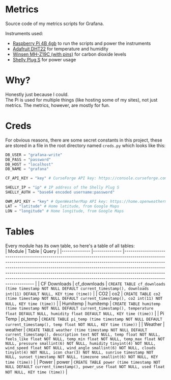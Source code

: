 # Metrics
Source code of my metrics scripts for Grafana.

Instruments used:
- [Raspberry Pi 4B 4gb](https://www.raspberrypi.com/products/raspberry-pi-4-model-b/) to run the scripts and power the instruments
- [Adafruit DHT22](https://www.adafruit.com/product/385) for temperature and humidity
- [Winsen MH-Z19C (with pins)](https://www.winsen-sensor.com/sensors/co2-sensor/mh-z19c.html) for carbon dioxide levels
- [Shelly Plug S](https://shelly.cloud/products/shelly-plug-s-smart-home-automation-device/) for power usage

# Why?
Honestly just because I could.  
The Pi is used for multiple things (like hosting some of my sites), not just metrics. The metrics, however, are mostly for fun.

# Creds
For obvious reasons, there are some secret constants in this project, these are stored in a file in the root directory named `creds.py` 
which looks like this:  
```py
DB_USER = "grafana-write"
DB_PASS = "password"
DB_HOST = "localhost"
DB_NAME = "grafana"

CF_API_KEY = "key" # CurseForge API key: https://console.curseforge.com/?#/api-keys

SHELLY_IP = "ip" # IP address of the Shelly Plug S
SHELLY_AUTH = "base64 encoded username:password"

OWM_API_KEY = "key" # OpenWeatherMap API key: https://home.openweathermap.org/api_keys
LAT = "latitude" # Home latitude, from Google Maps
LON = "longitude" # Home longitude, from Google Maps
```

# Tables
Every module has its own table, so here's a table of all tables:  
| Module        | Table         | Query                                                                                                                                                                                                                                                                                                                                                                                                                                     |
|-------------- |-------------- |----------------------------------------------------------------------------------------------------------------------------------------------------------------------------------------------------------------------------------------------------------------------------------------------------------------------------------------------------------------------------------------------------------------------------------------   |
| CF Downloads  | cf_downloads  | `CREATE TABLE cf_downloads (time timestamp NOT NULL DEFAULT current_timestamp(), downloads int(11) DEFAULT NULL, KEY time (time))`                                                                                                                                                                                                                                                                                                        |
| CO2           | co2           | `CREATE TABLE co2 (time timestamp NOT NULL DEFAULT current_timestamp(), co2 int(11) NOT NULL, KEY time (time))`                                                                                                                                                                                                                                                                                                                           |
| Humitemp      | humitemp      | `CREATE TABLE humitemp (time timestamp NOT NULL DEFAULT current_timestamp(), temperature float DEFAULT NULL, humidity float DEFAULT NULL, KEY time (time))`                                                                                                                                                                                                                                                                               |
| Pi Temp       | pi_temp       | `CREATE TABLE pi_temp (time timestamp NOT NULL DEFAULT current_timestamp(), temp float NOT NULL, KEY time (time))`                                                                                                                                                                                                                                                                                                                        |
| Weather       | weather       | `CREATE TABLE weather (time timestamp NOT NULL DEFAULT current_timestamp(), description text NOT NULL, temp float NOT NULL, feels_like float NOT NULL, temp_min float NOT NULL, temp_max float NOT NULL, pressure smallint(6) NOT NULL, humidity tinyint(4) NOT NULL, wind_speed float NOT NULL, wind_angle smallint(6) NOT NULL, clouds tinyint(4) NOT NULL, icon char(3) NOT NULL, sunrise timestamp NOT NULL, sunset timestamp NOT NULL, timezone smallint(6) NOT NULL, KEY time (time))`    |
| Power         | power         | `CREATE TABLE power (time timestamp NOT NULL DEFAULT current_timestamp(), power_use float NOT NULL, used float NOT NULL, KEY time (time))`                                                                                                                             |
